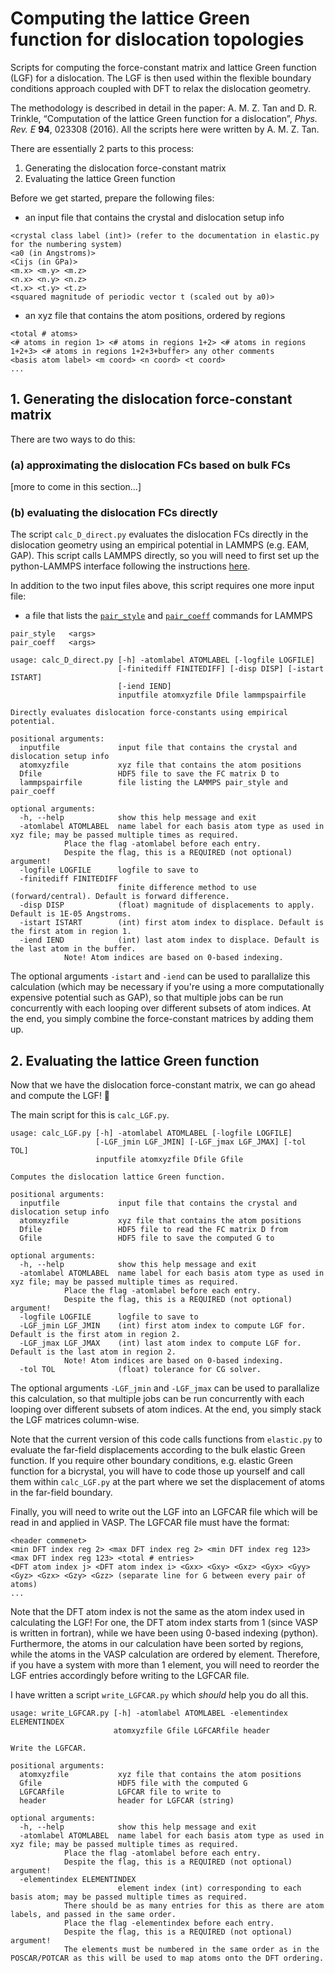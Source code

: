 # Computing the lattice Green function for dislocation topologies

Scripts for computing the force-constant matrix and lattice Green function (LGF) for a dislocation. The LGF is then used within the flexible boundary conditions approach coupled with DFT to relax the dislocation geometry.

The methodology is described in detail in the paper: A. M. Z. Tan and D. R. Trinkle, “Computation of the lattice Green function for a dislocation”, *Phys. Rev. E* **94**, 023308 (2016). All the scripts here were written by A. M. Z. Tan. 

There are essentially 2 parts to this process:
1. Generating the dislocation force-constant matrix
2. Evaluating the lattice Green function

Before we get started, prepare the following files:
- an input file that contains the crystal and dislocation setup info
```
<crystal class label (int)> (refer to the documentation in elastic.py for the numbering system)
<a0 (in Angstroms)>
<Cijs (in GPa)>
<m.x> <m.y> <m.z>
<n.x> <n.y> <n.z>
<t.x> <t.y> <t.z>
<squared magnitude of periodic vector t (scaled out by a0)>
```
- an xyz file that contains the atom positions, ordered by regions
```
<total # atoms>
<# atoms in region 1> <# atoms in regions 1+2> <# atoms in regions 1+2+3> <# atoms in regions 1+2+3+buffer> any other comments
<basis atom label> <m coord> <n coord> <t coord>
...
```

## 1. Generating the dislocation force-constant matrix

There are two ways to do this:

### (a) approximating the dislocation FCs based on bulk FCs
[more to come in this section...]

### (b) evaluating the dislocation FCs directly
The script `calc_D_direct.py` evaluates the dislocation FCs directly in the dislocation geometry using an empirical potential in LAMMPS (e.g. EAM, GAP). This script calls LAMMPS directly, so you will need to first set up the python-LAMMPS interface following the instructions [here](http://lammps.sandia.gov/doc/Section_python.html).

In addition to the two input files above, this script requires one more input file:
- a file that lists the [`pair_style`](https://lammps.sandia.gov/doc/pair_style.html) and [`pair_coeff`](https://lammps.sandia.gov/doc/pair_coeff.html) commands for LAMMPS
```
pair_style   <args>
pair_coeff   <args>
```

```
usage: calc_D_direct.py [-h] -atomlabel ATOMLABEL [-logfile LOGFILE]
                        [-finitediff FINITEDIFF] [-disp DISP] [-istart ISTART]
                        [-iend IEND]
                        inputfile atomxyzfile Dfile lammpspairfile

Directly evaluates dislocation force-constants using empirical potential.

positional arguments:
  inputfile             input file that contains the crystal and dislocation setup info
  atomxyzfile           xyz file that contains the atom positions
  Dfile                 HDF5 file to save the FC matrix D to
  lammpspairfile        file listing the LAMMPS pair_style and pair_coeff

optional arguments:
  -h, --help            show this help message and exit
  -atomlabel ATOMLABEL  name label for each basis atom type as used in xyz file; may be passed multiple times as required.
			Place the flag -atomlabel before each entry.
			Despite the flag, this is a REQUIRED (not optional) argument!
  -logfile LOGFILE      logfile to save to
  -finitediff FINITEDIFF
                        finite difference method to use (forward/central). Default is forward difference.
  -disp DISP            (float) magnitude of displacements to apply. Default is 1E-05 Angstroms.
  -istart ISTART        (int) first atom index to displace. Default is the first atom in region 1.
  -iend IEND            (int) last atom index to displace. Default is the last atom in the buffer.
			Note! Atom indices are based on 0-based indexing.						
```
The optional arguments `-istart` and `-iend` can be used to parallalize this calculation (which may be necessary if you're using a more computationally expensive potential such as GAP), so that multiple jobs can be run concurrently with each looping over different subsets of atom indices. At the end, you simply combine the force-constant matrices by adding them up.

## 2. Evaluating the lattice Green function

Now that we have the dislocation force-constant matrix, we can go ahead and compute the LGF! :tada:

The main script for this is `calc_LGF.py`.
```
usage: calc_LGF.py [-h] -atomlabel ATOMLABEL [-logfile LOGFILE]
                   [-LGF_jmin LGF_JMIN] [-LGF_jmax LGF_JMAX] [-tol TOL]
                   inputfile atomxyzfile Dfile Gfile

Computes the dislocation lattice Green function.

positional arguments:
  inputfile             input file that contains the crystal and dislocation setup info
  atomxyzfile           xyz file that contains the atom positions
  Dfile                 HDF5 file to read the FC matrix D from
  Gfile                 HDF5 file to save the computed G to

optional arguments:
  -h, --help            show this help message and exit
  -atomlabel ATOMLABEL  name label for each basis atom type as used in xyz file; may be passed multiple times as required.
			Place the flag -atomlabel before each entry.
			Despite the flag, this is a REQUIRED (not optional) argument!
  -logfile LOGFILE      logfile to save to
  -LGF_jmin LGF_JMIN    (int) first atom index to compute LGF for. Default is the first atom in region 2.
  -LGF_jmax LGF_JMAX    (int) last atom index to compute LGF for. Default is the last atom in region 2.
  			Note! Atom indices are based on 0-based indexing.
  -tol TOL              (float) tolerance for CG solver.
```
The optional arguments `-LGF_jmin` and `-LGF_jmax` can be used to parallalize this calculation, so that multiple jobs can be run concurrently with each looping over different subsets of atom indices. At the end, you simply stack the LGF matrices column-wise.

Note that the current version of this code calls functions from `elastic.py` to evaluate the far-field displacements according to the bulk elastic Green function. If you require other boundary conditions, e.g. elastic Green function for a bicrystal, you will have to code those up yourself and call them within `calc_LGF.py` at the part where we set the displacement of atoms in the far-field boundary.

Finally, you will need to write out the LGF into an LGFCAR file which will be read in and applied in VASP. The LGFCAR file must have the format:
```
<header commenet>
<min DFT index reg 2> <max DFT index reg 2> <min DFT index reg 123> <max DFT index reg 123> <total # entries>
<DFT atom index j> <DFT atom index i> <Gxx> <Gxy> <Gxz> <Gyx> <Gyy> <Gyz> <Gzx> <Gzy> <Gzz> (separate line for G between every pair of atoms)
...
```
Note that the DFT atom index is not the same as the atom index used in calculating the LGF! For one, the DFT atom index starts from 1 (since VASP is written in fortran), while we have been using 0-based indexing (python). Furthermore, the atoms in our calculation have been sorted by regions, while the atoms in the VASP calculation are ordered by element. Therefore, if you have a system with more than 1 element, you will need to reorder the LGF entries accordingly before writing to the LGFCAR file.

I have written a script `write_LGFCAR.py` which *should* help you do all this.
```
usage: write_LGFCAR.py [-h] -atomlabel ATOMLABEL -elementindex ELEMENTINDEX
                       atomxyzfile Gfile LGFCARfile header

Write the LGFCAR.

positional arguments:
  atomxyzfile           xyz file that contains the atom positions
  Gfile                 HDF5 file with the computed G
  LGFCARfile            LGFCAR file to write to
  header                header for LGFCAR (string)

optional arguments:
  -h, --help            show this help message and exit
  -atomlabel ATOMLABEL  name label for each basis atom type as used in xyz file; may be passed multiple times as required.
			Place the flag -atomlabel before each entry.
			Despite the flag, this is a REQUIRED (not optional) argument!
  -elementindex ELEMENTINDEX
                        element index (int) corresponding to each basis atom; may be passed multiple times as required.
			There should be as many entries for this as there are atom labels, and passed in the same order.
			Place the flag -elementindex before each entry.
			Despite the flag, this is a REQUIRED (not optional) argument!
			The elements must be numbered in the same order as in the POSCAR/POTCAR as this will be used to map atoms onto the DFT ordering.
```

